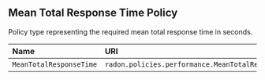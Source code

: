 ## Mean Total Response Time Policy

Policy type representing the required mean total response time in seconds.

| Name | URI | Version | Derived From |
|:---- |:--- |:------- |:------------ |
| `MeanTotalResponseTime` | `radon.policies.performance.MeanTotalResponseTime` | 1.0.0 | `radon.policies.Performance` |
